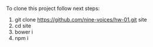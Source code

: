 To clone this project follow next steps:

1. git clone https://github.com/nine-voices/hw-01.git site
2. cd site
3. bower i
4. npm i
